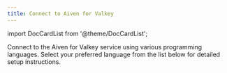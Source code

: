 ```yaml
---
title: Connect to Aiven for Valkey
---
```


import DocCardList from '@theme/DocCardList';

Connect to the Aiven for Valkey service using various programming languages. Select your preferred language from the list below for detailed setup instructions.


<DocCardList />

